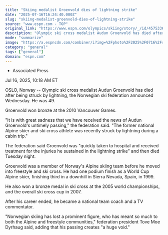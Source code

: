```yaml
---
title: "Skiing medalist Groenvold dies of lightning strike"
date: "2025-07-16T16:24:40.000Z"
slug: "skiing-medalist-groenvold-dies-of-lightning-strike"
source: "www.espn.com - TOP"
original_link: "https://www.espn.com/olympics/skiing/story/_/id/45753369/norwegian-medalist-audun-groenvold-dies-lighting-strike"
description: "Olympic ski cross medalist Audun Groenvold has died after being struck by lightning."
mode: "summarize"
image: "https://a.espncdn.com/combiner/i?img=%2Fphoto%2F2025%2F0716%2Fr1519754_1296x729_16%2D9.jpg"
category: "general"
tags: ["general"]
domain: "espn.com"
---
```

<div id="readability-page-1" class="page"><div><div><ul><li><p>Associated Press</p></li></ul><p><span>Jul 16, 2025, 10:18 AM ET</span></p></div><p>OSLO, Norway -- Olympic ski cross medalist Audun Groenvold has died after being struck by lightning, the Norwegian ski federation announced Wednesday. He was 49.</p><p>Groenvold won bronze at the 2010 Vancouver Games.</p><p>"It is with great sadness that we have received the news of Audun Groenvold's untimely passing," the federation said. "The former national Alpine skier and ski cross athlete was recently struck by lightning during a cabin trip."</p><p>The federation said Groenvold was "quickly taken to hospital and received treatment for the injuries he sustained in the lightning strike" and then died Tuesday night.</p><p>Groenvold was a member of Norway's Alpine skiing team before he moved into freestyle and ski cross. He had one podium finish as a World Cup Alpine skier, finishing third in a downhill in Sierra Nevada, Spain, in 1999.</p><p>He also won a bronze medal in ski cross at the 2005 world championships, and the overall ski cross cup in 2007.</p><p>After his career ended, he became a national team coach and a TV commentator.</p><p>"Norwegian skiing has lost a prominent figure, who has meant so much to both the Alpine and freestyle communities," federation president Tove Moe Dyrhaug said, adding that his passing creates "a huge void."</p>
</div></div>